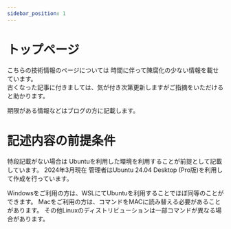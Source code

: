 ```yaml
---
sidebar_position: 1
---
```


# トップページ

こちらの技術情報のページについては 時間に伴って陳腐化の少ない情報を載せています。  
古くなった記事に付きましては、気が付き次第更新しますがご指摘をいただけると助かります。

期限がある情報などはブログの方に記載します。

# 記述内容の前提条件

特段記載がない場合は Ubuntuを利用した環境を利用することが前提として記載しています。
2024年3月現在 管理者はUbuntu 24.04 Desktop (Pro版)を利用して作成を行っています。

Windowsをご利用の方は、WSLにてUbuntuを利用することでほぼ同等のことができます。
Macをご利用の方は、コマンドをMACに読み替える必要があることがあります。
その他Linuxのディストリビューションは一部コマンドが異なる場合があります。

